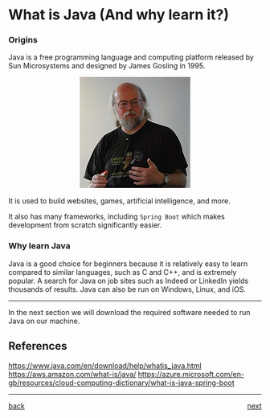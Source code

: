 # What is Java (And why learn it?)

### Origins

Java is a free programming language and computing platform released by Sun Microsystems and designed by James Gosling in 1995.

<div style="text-align: center;" >
    <img src="images/James_Gosling_2008.jpg" alt="James Gosling image from Wikipedea"/>
</div>

It is used to build websites, games, artificial intelligence, and more.

It also has many frameworks, including `Spring Boot` which makes development from scratch significantly easier.


### Why learn Java

Java is a good choice for beginners because it is relatively easy to learn compared to similar languages, such as C and C++, and is extremely popular. A search for Java on job sites such as Indeed or LinkedIn yields thousands of results. Java can also be run on Windows, Linux, and iOS.

---

In the next section we will download the required software needed to run Java on our machine.

## References

https://www.java.com/en/download/help/whatis_java.html
https://aws.amazon.com/what-is/java/
https://azure.microsoft.com/en-gb/resources/cloud-computing-dictionary/what-is-java-spring-boot

---

[back](../README.md) <span style="float: right;">[next](../02_setup/01_setup.md)</span>
